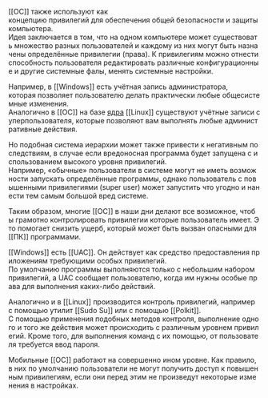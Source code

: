 [[ОС]] также используют как концепцию привилегий для обеспечения общей безопасности и защиты компьютера. 
Идея заключается в том, что на одном компьютере может существовать множество разных пользователей и каждому из них могут быть назначены определённые привилегии (права). К привилегиям можно отнести способность пользователя редактировать различные конфигурационные и другие системные фалы, менять системные настройки.

Например, в [[Windows]] есть учётная запись администратора, 
которая позволяет пользователю делать практически любые общесистемные изменения. 
Аналогично в [[ОС]] на базе [ядра](Ядро) [[Linux]] существуют учётные записи суперпользователя, которые позволяют вам выполнять любые административные действия.

Но подобная система иерархии может также привести к негативным последствиям, в случае если вредоносная программа будет запущена с использованием высокого уровня привилегий. 
Например, «обычные» пользователи в системе могут не иметь возможности запускать определённые программы, однако пользователь с повышенными привилегиями (super user) может запустить что угодно и нанести тем самым большой вред системе.

Таким образом, многие [[ОС]] в наши дни делают все возможное, чтобы грамотно контролировать привилегии которые пользователь имеет. Это помогает снизить ущерб, который может быть вызван опасными для [[ПК]] программами.

[[Windows]] есть [[UAC]]. Он действует как средство предоставления приложениям требующими особых привилегий. 
По умолчанию программы выполняются только с небольшим набором привилегий, а UAC сообщает пользователю, когда им нужны особые права для выполнения каких-либо действий.

Аналогично и в [[Linux]] производится контроль привилегий, например с помощью утилит [[Sudo Su]] или с помощью [[Polkit]]. 
С помощью применения подобных методов контроля, выполнение одного и того же действия может происходить с различным уровнем привилегий. Кроме того, для выполнения команд с их помощью, от пользователя требуется ввод пароля.

Мобильные [[ОС]] работают на совершенно ином уровне. Как правило, в них по умолчанию пользователи не могут получить доступ к повышенным привилегиям, если они перед этим не произведут некоторые изменения в настройках.